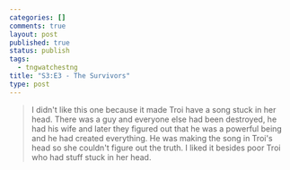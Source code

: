 ```yaml
--- 
categories: []
comments: true
layout: post
published: true
status: publish
tags: 
  - tngwatchestng
title: "S3:E3 - The Survivors"
type: post
---
```

<blockquote>I didn't like this one because it made Troi have a song stuck in her head. There was a guy and everyone else had been destroyed, he had his wife and later they figured out that he was a powerful being and he had created everything. He was making the song in Troi's head so she couldn't figure out the truth. I liked it besides poor Troi who had stuff stuck in her head.</blockquote>

